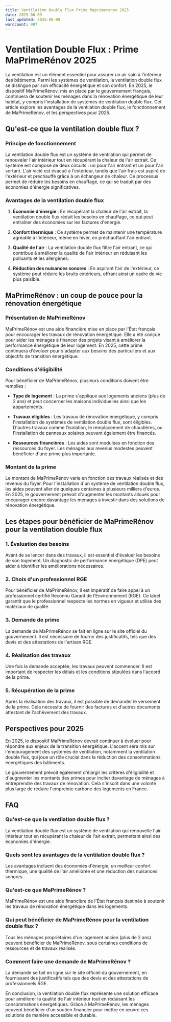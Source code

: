 ```yaml
---
title: Ventilation Double Flux Prime Maprimerenov 2025
date: 2025-08-09
last_updated: 2025-08-09
wordcount: 987
---
```


# Ventilation Double Flux : Prime MaPrimeRénov 2025

La ventilation est un élément essentiel pour assurer un air sain à l'intérieur des bâtiments. Parmi les systèmes de ventilation, la ventilation double flux se distingue par son efficacité énergétique et son confort. En 2025, le dispositif MaPrimeRénov, mis en place par le gouvernement français, continuera de soutenir les ménages dans la rénovation énergétique de leur habitat, y compris l'installation de systèmes de ventilation double flux. Cet article explore les avantages de la ventilation double flux, le fonctionnement de MaPrimeRénov, et les perspectives pour 2025.

## Qu'est-ce que la ventilation double flux ?

### Principe de fonctionnement

La ventilation double flux est un système de ventilation qui permet de renouveler l'air intérieur tout en récupérant la chaleur de l'air extrait. Ce système est composé de deux circuits : un pour l'air entrant et un pour l'air sortant. L'air vicié est évacué à l'extérieur, tandis que l'air frais est aspiré de l'extérieur et préchauffé grâce à un échangeur de chaleur. Ce processus permet de réduire les besoins en chauffage, ce qui se traduit par des économies d'énergie significatives.

### Avantages de la ventilation double flux

1. **Économie d'énergie** : En récupérant la chaleur de l'air extrait, la ventilation double flux réduit les besoins en chauffage, ce qui peut entraîner des économies sur les factures d'énergie.
   
2. **Confort thermique** : Ce système permet de maintenir une température agréable à l'intérieur, même en hiver, en préchauffant l'air entrant.

3. **Qualité de l'air** : La ventilation double flux filtre l'air entrant, ce qui contribue à améliorer la qualité de l'air intérieur en réduisant les polluants et les allergènes.

4. **Réduction des nuisances sonores** : En aspirant l'air de l'extérieur, ce système peut réduire les bruits extérieurs, offrant ainsi un cadre de vie plus paisible.

## MaPrimeRénov : un coup de pouce pour la rénovation énergétique

### Présentation de MaPrimeRénov

MaPrimeRénov est une aide financière mise en place par l'État français pour encourager les travaux de rénovation énergétique. Elle a été conçue pour aider les ménages à financer des projets visant à améliorer la performance énergétique de leur logement. En 2025, cette prime continuera d'évoluer pour s'adapter aux besoins des particuliers et aux objectifs de transition énergétique.

### Conditions d'éligibilité

Pour bénéficier de MaPrimeRénov, plusieurs conditions doivent être remplies :

- **Type de logement** : La prime s'applique aux logements anciens (plus de 2 ans) et peut concerner les maisons individuelles ainsi que les appartements.
  
- **Travaux éligibles** : Les travaux de rénovation énergétique, y compris l'installation de systèmes de ventilation double flux, sont éligibles. D'autres travaux comme l'isolation, le remplacement de chaudières, ou l'installation de panneaux solaires peuvent également être financés.

- **Ressources financières** : Les aides sont modulées en fonction des ressources du foyer. Les ménages aux revenus modestes peuvent bénéficier d'une prime plus importante.

### Montant de la prime

Le montant de MaPrimeRénov varie en fonction des travaux réalisés et des revenus du foyer. Pour l'installation d'un système de ventilation double flux, les aides peuvent aller de quelques centaines à plusieurs milliers d'euros. En 2025, le gouvernement prévoit d'augmenter les montants alloués pour encourager encore davantage les ménages à investir dans des solutions de rénovation énergétique.

## Les étapes pour bénéficier de MaPrimeRénov pour la ventilation double flux

### 1. Évaluation des besoins

Avant de se lancer dans des travaux, il est essentiel d'évaluer les besoins de son logement. Un diagnostic de performance énergétique (DPE) peut aider à identifier les améliorations nécessaires.

### 2. Choix d'un professionnel RGE

Pour bénéficier de MaPrimeRénov, il est impératif de faire appel à un professionnel certifié Reconnu Garant de l’Environnement (RGE). Ce label garantit que le professionnel respecte les normes en vigueur et utilise des matériaux de qualité.

### 3. Demande de prime

La demande de MaPrimeRénov se fait en ligne sur le site officiel du gouvernement. Il est nécessaire de fournir des justificatifs, tels que des devis et des attestations de l'artisan RGE.

### 4. Réalisation des travaux

Une fois la demande acceptée, les travaux peuvent commencer. Il est important de respecter les délais et les conditions stipulées dans l'accord de la prime.

### 5. Récupération de la prime

Après la réalisation des travaux, il est possible de demander le versement de la prime. Cela nécessite de fournir des factures et d'autres documents attestant de l'achèvement des travaux.

## Perspectives pour 2025

En 2025, le dispositif MaPrimeRénov devrait continuer à évoluer pour répondre aux enjeux de la transition énergétique. L'accent sera mis sur l'encouragement des systèmes de ventilation, notamment la ventilation double flux, qui joue un rôle crucial dans la réduction des consommations énergétiques des bâtiments. 

Le gouvernement prévoit également d'élargir les critères d'éligibilité et d'augmenter les montants des primes pour inciter davantage de ménages à entreprendre des travaux de rénovation. Cela s'inscrit dans une volonté plus large de réduire l'empreinte carbone des logements en France.

## FAQ

### Qu'est-ce que la ventilation double flux ?

La ventilation double flux est un système de ventilation qui renouvelle l'air intérieur tout en récupérant la chaleur de l'air extrait, permettant ainsi des économies d'énergie.

### Quels sont les avantages de la ventilation double flux ?

Les avantages incluent des économies d'énergie, un meilleur confort thermique, une qualité de l'air améliorée et une réduction des nuisances sonores.

### Qu'est-ce que MaPrimeRénov ?

MaPrimeRénov est une aide financière de l'État français destinée à soutenir les travaux de rénovation énergétique dans les logements.

### Qui peut bénéficier de MaPrimeRénov pour la ventilation double flux ?

Tous les ménages propriétaires d'un logement ancien (plus de 2 ans) peuvent bénéficier de MaPrimeRénov, sous certaines conditions de ressources et de travaux réalisés.

### Comment faire une demande de MaPrimeRénov ?

La demande se fait en ligne sur le site officiel du gouvernement, en fournissant des justificatifs tels que des devis et des attestations de professionnels RGE.

En conclusion, la ventilation double flux représente une solution efficace pour améliorer la qualité de l'air intérieur tout en réduisant les consommations énergétiques. Grâce à MaPrimeRénov, les ménages peuvent bénéficier d'un soutien financier pour mettre en œuvre ces solutions de manière accessible et durable.